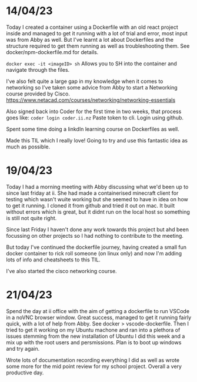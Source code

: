 # 14/04/23

Today I created a container using a Dockerfile with an old react project inside and managed to get it running with a lot of trial and error, most input was from Abby as well. 
But I've learnt a lot about Dockerfiles and the structure required to get them running as well as troubleshooting them. 
See docker/npm-dockerfile.md for details. 

`docker exec -it <imageID> sh` Allows you to SH into the container and navigate through the files. 

I've also felt quite a large gap in my knowledge when it comes to networking so I've taken some advice from Abby to start a Networking course provided by Cisco. https://www.netacad.com/courses/networking/networking-essentials

Also signed back into Coder for the first time in two weeks, that process goes like:
`coder login coder.ii.nz`
Paste token to cli.
Login using github. 

Spent some time doing a linkdIn learning course on Dockerfiles as well. 

Made this TIL which I really love! Going to try and use this fantastic idea as much as possible. 



# 19/04/23

Today I had a morning meeting with Abby discussing what we'd been up to since last friday at ii. 
She had made a containerised minecraft client for testing which wasn't wuite working but she seemed to have in idea on how to get it running. 
I cloned it from github and tried it out on mac. It built without errors which is great, but it didnt run on the local host so something is still not quite right. 

Since last Friday I haven't done any work towards this project but ahd been focussing on other projects so I had nothing to contribute to the meeting. 

But today I've continued the dockerfile journey, having created a small fun docker container to rick roll someone (on linux only) and now I'm adding lots of info and cheatsheets to this TIL. 

I've also started the cisco networking course. 

# 21/04/23

Spend the day at ii office with the aim of getting a dockerfile to run VSCode in a noVNC browser window.
Great success, managed to get it running fairly quick, with a lot of help from Abby. See docker > vscode-dockerfile. 
Then I tried to get it working on my Ubuntu machone and ran into a plethora of issues stemming from the new installation of Ubuntu I did this week and a mix up with the root users and persmissions. Plan is to boot up windows and try again. 

Wrote lots of documentation recording everything I did as well as wrote some more for the mid point review for my school project. Overall a very productive day.  